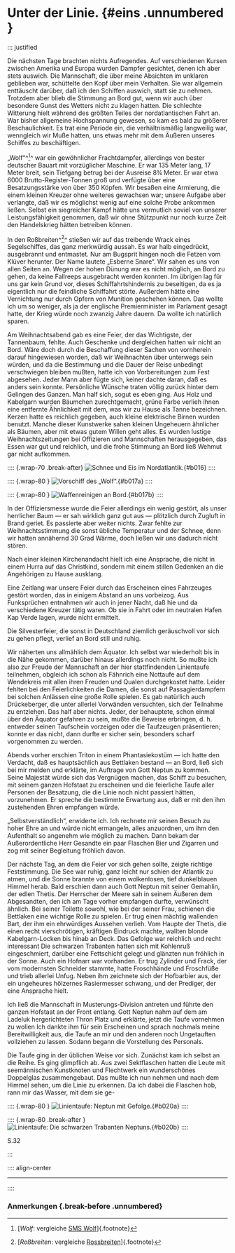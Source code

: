 # Unter der Linie. {#eins .unnumbered }

::: justified

Die nächsten Tage brachten nichts Aufregendes. Auf verschiedenen Kursen zwischen
Amerika und Europa wurden Dampfer gesichtet, denen ich aber stets auswich. Die
Mannschaft, die über meine Absichten im unklaren geblieben war, schüttelte den
Kopf über mein Verhalten. Sie war allgemein enttäuscht darüber, daß ich den
Schiffen auswich, statt sie zu nehmen. Trotzdem aber blieb die Stimmung an Bord
gut, wenn wir auch über besondere Gunst des Wetters nicht zu klagen hatten. Die
schlechte Witterung hielt während des größten Teiles der nordatlantischen Fahrt
an. War bisher allgemeine Hochspannung gewesen, so kam es bald zu größerer
Beschaulichkeit. Es trat eine Periode ein, die verhältnismäßig langweilig war,
wenngleich wir Muße hatten, uns etwas mehr mit dem Äußeren unseres Schiffes zu
beschäftigen.

„Wolf“^[^0200]^ war ein gewöhnlicher Frachtdampfer, allerdings von bester deutscher
Bauart mit vorzüglicher Maschine. Er war 135 Meter lang, 17 Meter breit, sein
Tiefgang betrug bei der Ausreise 8¾ Meter. Er war etwa 6000
Brutto-Register-Tonnen groß und verfügte über eine Besatzungsstärke von über 350
Köpfen. Wir besaßen eine Armierung, die einem kleinen Kreuzer ohne weiteres
gewachsen war; unsere Aufgabe aber verlangte, daß wir es möglichst wenig auf
eine solche Probe ankommen ließen. Selbst ein siegreicher Kampf hätte uns
vermutlich soviel von unserer Leistungsfähigkeit genommen, daß wir ohne
Stützpunkt nur noch kurze Zeit den Handelskrieg hätten betreiben können.

In den Roßbreiten^[^0201]^ stießen wir auf das treibende Wrack eines Segelschiffes, das
ganz merkwürdig aussah. Es war halb eingedrückt, ausgebrannt und entmastet. Nur
am Bugsprit hingen noch die Fetzen vom Klüver herunter. Der Name lautete
„Esberne Snare“. Wir sahen es uns von allen Seiten an. Wegen der hohen Dünung
war es nicht möglich, an Bord zu gehen, da keine Fallreeps ausgebracht werden
konnten. Im übrigen lag für uns gar kein Grund vor, dieses Schiffahrtshindernis
zu beseitigen, da es ja eigentlich nur die feindliche Schiffahrt störte.
Außerdem hätte eine Vernichtung nur durch Opfern von Munition geschehen können.
Das wollte ich um so weniger, als ja der englische Premierminister im Parlament
gesagt hatte, der Krieg würde noch zwanzig Jahre dauern. Da wollte ich natürlich
sparen.

Am Weihnachtsabend gab es eine Feier, der das Wichtigste, der Tannenbaum,
fehlte. Auch Geschenke und dergleichen hatten wir nicht an Bord. Wäre doch durch
die Beschaffung dieser Sachen von vornherein darauf hingewiesen worden, daß wir
Weihnachten über unterwegs sein würden, und da die Bestimmung und die Dauer der
Reise unbedingt verschwiegen bleiben mußten, hatte ich von Vorbereitungen zum
Fest abgesehen. Jeder Mann aber fügte sich, keiner dachte daran, daß es anders
sein konnte. Persönliche Wünsche traten völlig zurück hinter dem Gelingen des
Ganzen. Man half sich, sogut es eben ging. Aus Holz und Kabelgarn wurden
Bäumchen zurechtgemacht, grüne Farbe verlieh ihnen eine entfernte Ähnlichkeit
mit dem, was wir zu Hause als Tanne bezeichnen. Kerzen hatte es reichlich
gegeben, auch kleine elektrische Birnen wurden benutzt. Manche dieser Kunstwerke
sahen kleinen Ungeheuern ähnlicher als Bäumen, aber mit etwas gutem Willen geht
alles. Es wurden lustige Weihnachtszeitungen bei Offizieren und Mannschaften
herausgegeben, das Essen war gut und reichlich, und die frohe Stimmung an Bord
ließ Wehmut gar nicht aufkommen.

:::: {.wrap-70 .break-after}
![Schnee und Eis im Nordatlantik.](SMS_Wolf_016.jpg "Schnee und Eis im Nordatlantik."){#b016}
::::

:::: {.wrap-80 }
![Vorschiff des „Wolf“.](SMS_Wolf_017a.jpg "Vorschiff des „Wolf“."){#b017a}
::::

:::: {.wrap-80 }
![Waffenreinigen an Bord.](SMS_Wolf_017b.jpg "Waffenreinigen an Bord."){#b017b}
::::

In der Offiziersmesse wurde die Feier allerdings ein wenig gestört, als unser
herrlicher Baum — er sah wirklich ganz gut aus — plötzlich durch Zugluft in
Brand geriet. Es passierte aber weiter nichts. Zwar fehlte zur
Weihnachtsstimmung die sonst übliche Temperatur und der Schnee, denn wir hatten
annähernd 30 Grad Wärme, doch ließen wir uns dadurch nicht stören. 

Nach einer kleinen Kirchenandacht hielt ich eine Ansprache, die nicht in einem
Hurra auf das Christkind, sondern mit einem stillen Gedenken an die Angehörigen
zu Hause ausklang.

Eine Zeitlang war unsere Feier durch das Erscheinen eines Fahrzeuges gestört
worden, das in einigem Abstand an uns vorbeizog. Aus Funksprüchen entnahmen wir
auch in jener Nacht, daß hie und da verschiedene Kreuzer tätig waren. Ob sie in
Fahrt oder im neutralen Hafen Kap Verde lagen, wurde nicht ermittelt.

Die Silvesterfeier, die sonst in Deutschland ziemlich geräuschvoll vor sich zu
gehen pflegt, verlief an Bord still und ruhig.

Wir näherten uns allmählich dem Äquator. Ich selbst war wiederholt bis in die
Nähe gekommen, darüber hinaus allerdings noch nicht. So mußte ich also zur
Freude der Mannschaft an der hier stattfindenden Linientaufe teilnehmen,
obgleich ich schon als Fähnrich eine Nottaufe auf dem Wendekreis mit allen ihren
Freuden und Qualen durchgekostet hatte. Leider fehlten bei den Feierlichkeiten
die Damen, die sonst auf Passagierdampfern bei solchen Anlässen eine große Rolle
spielen. Es gab natürlich auch Drückeberger, die unter allerlei Vorwänden
versuchten, sich der Teilnahme zu entziehen. Das half aber nichts. Jeder, der
behauptete, schon einmal über den Äquator gefahren zu sein, mußte die Beweise
erbringen, d. h. entweder seinen Taufschein vorzeigen oder die Taufzeugen
präsentieren; konnte er das nicht, dann durfte er sicher sein, besonders scharf
vorgenommen zu werden.

Abends vorher erschien Triton in einem Phantasiekostüm — ich hatte den Verdacht,
daß es hauptsächlich aus Bettlaken bestand — an Bord, ließ sich bei mir melden
und erklärte, im Auftrage von Gott Neptun zu kommen. Seine Majestät würde sich
das Vergnügen machen, das Schiff zu besuchen, mit seinem ganzen Hofstaat zu
erscheinen und die feierliche Taufe aller Personen der Besatzung, die die Linie
noch nicht passiert hätten, vorzunehmen. Er spreche die bestimmte Erwartung aus,
daß er mit den ihm zustehenden Ehren empfangen würde. 

„Selbstverständlich“, erwiderte ich. Ich rechnete mir seinen Besuch zu hoher
Ehre an und würde nicht ermangeln, alles anzuordnen, um ihm den Aufenthalt so
angenehm wie möglich zu machen. Dann bekam der Außerordentliche Herr Gesandte
ein paar Flaschen Bier und Zigarren und zog mit seiner Begleitung fröhlich
davon.

Der nächste Tag, an dem die Feier vor sich gehen sollte, zeigte richtige
Feststimmung. Die See war ruhig, ganz leicht nur schien der Atlantik zu atmen,
und die Sonne brannte von einem wolkenlosen, tief dunkelblauen Himmel herab.
Bald erschien dann auch Gott Neptun mit seiner Gemahlin, der edlen Thetis. Der
Herrscher der Meere sah in seinem Äußeren dem Abgesandten, den ich am Tage
vorher empfangen durfte, verwünscht ähnlich. Bei seiner Toilette sowohl, wie bei
der seiner Frau, schienen die Bettlaken eine wichtige Rolle zu spielen. Er trug
einen mächtig wallenden Bart, der ihm ein ehrwürdiges Aussehen verlieh. Vom
Haupte der Thetis, die einen recht vierschrötigen, kräftigen Eindruck machte,
wallten blonde Kabelgarn-Locken bis hinab an Deck. Das Gefolge war reichlich und
recht interessant Die schwarzen Trabanten hatten sich mit Kohlenruß
eingeschmiert, darüber eine Fettschicht gelegt und glänzten nun fröhlich in der
Sonne. Auch ein Hofnarr war vorhanden. Er trug Zylinder und Frack, der vom
modernsten Schneider stammte, hatte Froschhände und Froschfüße und trieb
allerlei Unfug. Neben ihm zeichnete sich der Hofbarbier aus, der ein ungeheures
hölzernes Rasiermesser schwang, und der Prediger, der eine Ansprache hielt.

Ich ließ die Mannschaft in Musterungs-Division antreten und führte den ganzen
Hofstaat an der Front entlang. Gott Neptun nahm auf dem am Ladeluk
hergerichteten Thron Platz und erklärte, jetzt die Taufe vornehmen zu wollen Ich
dankte ihm für sein Erscheinen und sprach nochmals meine Bereitwilligkeit aus,
die Taufe an mir und den anderen noch Ungetauften vollziehen zu lassen. Sodann
begann die Vorstellung des Personals.

Die Taufe ging in der üblichen Weise vor sich. Zunächst kam ich selbst an die
Reihe. Es ging glimpflich ab. Aus zwei Sektflaschen hatten die Leute mit
seemännischen Kunstknoten und Flechtwerk ein wunderschönes Doppelglas
zusammengebaut. Das mußte ich nun nehmen und nach dem Himmel sehen, um die Linie
zu erkennen. Da ich dabei die Flaschen hob, rann mir das Wasser, mit dem sie ge-

:::: {.wrap-80 }
![Linientaufe: Neptun mit Gefolge.](SMS_Wolf_020a.jpg "Linientaufe: Neptun mit Gefolge."){#b020a}
::::

:::: {.wrap-80 .break-after }
![Linientaufe: Die schwarzen Trabanten Neptuns.](SMS_Wolf_020b.jpg "Linientaufe: Die schwarzen Trabanten Neptuns."){#b020b}
::::

S.32

:::

:::: align-center
****
::::


### **Anmerkungen** {.break-before .unnumbered}

[^0200]: [*Wolf*: vergleiche [SMS Wolf](https://de.wikipedia.org/wiki/SMS_Wolf_(1913))]{.footnote}

[^0201]: [*Roßbreiten*: vergleiche [Rossbreiten](https://de.wikipedia.org/wiki/Rossbreiten)]{.footnote}
